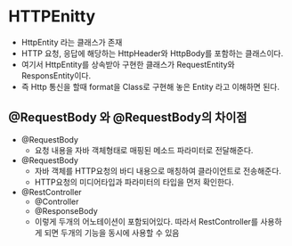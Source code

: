 # HTTPEnitty

- HttpEntity 라는 클래스가 존재
- HTTP 요청, 응답에 해당하는 HttpHeader와 HttpBody를 포함하는 클래스이다.
- 여기서 HttpEntity를 상속받아 구현한 클래스가 RequestEntity와  ResponsEntity이다.
- 즉 Http 통신을 할때 format을 Class로 구현해 놓은 Entity 라고 이해하면 된다.



## @RequestBody 와 @RequestBody의 차이점

- @RequestBody
  - 요청 내용을 자바 객체형태로 매핑된 메소드 파라미터로 전달해준다.
- @RequestBody
  - 자바 객체를 HTTP요청의 바디 내용으로 매칭하여 클라이언트로 전송해준다.
  - HTTP요청의 미디어타입과 파라미터의 타입을 먼저 확인한다.
- @RestController
  - @Controller
  - @ResponseBody
  - 이렇게 두개의 어노테이션이 포함되어있다. 따라서 RestController를 사용하게 되면 두개의 기능을 동시에 사용할 수 있음

